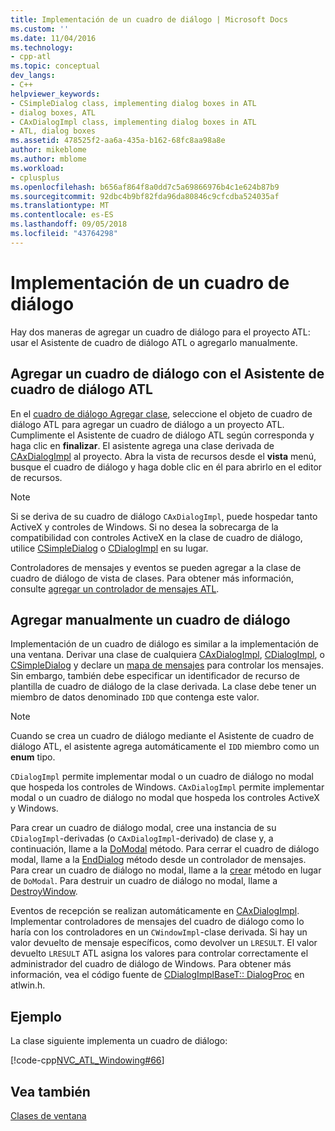 ```yaml
---
title: Implementación de un cuadro de diálogo | Microsoft Docs
ms.custom: ''
ms.date: 11/04/2016
ms.technology:
- cpp-atl
ms.topic: conceptual
dev_langs:
- C++
helpviewer_keywords:
- CSimpleDialog class, implementing dialog boxes in ATL
- dialog boxes, ATL
- CAxDialogImpl class, implementing dialog boxes in ATL
- ATL, dialog boxes
ms.assetid: 478525f2-aa6a-435a-b162-68fc8aa98a8e
author: mikeblome
ms.author: mblome
ms.workload:
- cplusplus
ms.openlocfilehash: b656af864f8a0dd7c5a69866976b4c1e624b87b9
ms.sourcegitcommit: 92dbc4b9bf82fda96da80846c9cfcdba524035af
ms.translationtype: MT
ms.contentlocale: es-ES
ms.lasthandoff: 09/05/2018
ms.locfileid: "43764298"
---
```

# <a name="implementing-a-dialog-box"></a>Implementación de un cuadro de diálogo

Hay dos maneras de agregar un cuadro de diálogo para el proyecto ATL: usar el Asistente de cuadro de diálogo ATL o agregarlo manualmente.

## <a name="adding-a-dialog-box-with-the-atl-dialog-wizard"></a>Agregar un cuadro de diálogo con el Asistente de cuadro de diálogo ATL

En el [cuadro de diálogo Agregar clase](../ide/add-class-dialog-box.md), seleccione el objeto de cuadro de diálogo ATL para agregar un cuadro de diálogo a un proyecto ATL. Cumplimente el Asistente de cuadro de diálogo ATL según corresponda y haga clic en **finalizar**. El asistente agrega una clase derivada de [CAxDialogImpl](../atl/reference/caxdialogimpl-class.md) al proyecto. Abra la vista de recursos desde el **vista** menú, busque el cuadro de diálogo y haga doble clic en él para abrirlo en el editor de recursos.

> [!NOTE]
>  Si se deriva de su cuadro de diálogo `CAxDialogImpl`, puede hospedar tanto ActiveX y controles de Windows. Si no desea la sobrecarga de la compatibilidad con controles ActiveX en la clase de cuadro de diálogo, utilice [CSimpleDialog](../atl/reference/csimpledialog-class.md) o [CDialogImpl](../atl/reference/cdialogimpl-class.md) en su lugar.

Controladores de mensajes y eventos se pueden agregar a la clase de cuadro de diálogo de vista de clases. Para obtener más información, consulte [agregar un controlador de mensajes ATL](../atl/adding-an-atl-message-handler.md).

## <a name="adding-a-dialog-box-manually"></a>Agregar manualmente un cuadro de diálogo

Implementación de un cuadro de diálogo es similar a la implementación de una ventana. Derivar una clase de cualquiera [CAxDialogImpl](../atl/reference/caxdialogimpl-class.md), [CDialogImpl](../atl/reference/cdialogimpl-class.md), o [CSimpleDialog](../atl/reference/csimpledialog-class.md) y declare un [mapa de mensajes](../atl/message-maps-atl.md) para controlar los mensajes. Sin embargo, también debe especificar un identificador de recurso de plantilla de cuadro de diálogo de la clase derivada. La clase debe tener un miembro de datos denominado `IDD` que contenga este valor.

> [!NOTE]
>  Cuando se crea un cuadro de diálogo mediante el Asistente de cuadro de diálogo ATL, el asistente agrega automáticamente el `IDD` miembro como un **enum** tipo.

`CDialogImpl` permite implementar modal o un cuadro de diálogo no modal que hospeda los controles de Windows. `CAxDialogImpl` permite implementar modal o un cuadro de diálogo no modal que hospeda los controles ActiveX y Windows.

Para crear un cuadro de diálogo modal, cree una instancia de su `CDialogImpl`-derivadas (o `CAxDialogImpl`-derivado) de clase y, a continuación, llame a la [DoModal](../atl/reference/cdialogimpl-class.md#domodal) método. Para cerrar el cuadro de diálogo modal, llame a la [EndDialog](../atl/reference/cdialogimpl-class.md#enddialog) método desde un controlador de mensajes. Para crear un cuadro de diálogo no modal, llame a la [crear](../atl/reference/cdialogimpl-class.md#create) método en lugar de `DoModal`. Para destruir un cuadro de diálogo no modal, llame a [DestroyWindow](../atl/reference/cdialogimpl-class.md#destroywindow).

Eventos de recepción se realizan automáticamente en [CAxDialogImpl](../atl/reference/caxdialogimpl-class.md). Implementar controladores de mensajes del cuadro de diálogo como lo haría con los controladores en un `CWindowImpl`-clase derivada. Si hay un valor devuelto de mensaje específicos, como devolver un `LRESULT`. El valor devuelto `LRESULT` ATL asigna los valores para controlar correctamente el administrador del cuadro de diálogo de Windows. Para obtener más información, vea el código fuente de [CDialogImplBaseT:: DialogProc](../atl/reference/cdialogimpl-class.md#dialogproc) en atlwin.h.

## <a name="example"></a>Ejemplo

La clase siguiente implementa un cuadro de diálogo:

[!code-cpp[NVC_ATL_Windowing#66](../atl/codesnippet/cpp/implementing-a-dialog-box_1.h)]

## <a name="see-also"></a>Vea también

[Clases de ventana](../atl/atl-window-classes.md)

